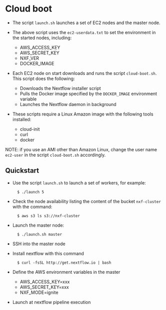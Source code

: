Cloud boot 
============

* The script `launch.sh` launches a set of EC2 nodes and the master node. 

* The above script uses the `ec2-userdata.txt` to set the environment in the started nodes, including: 
    - AWS_ACCESS_KEY
    - AWS_SECRET_KEY
    - NXF_VER
    - DOCKER_IMAGE
    
* Each EC2 node on start downloads and runs the script `cloud-boot.sh`. This script does the following: 
    - Downloads the Nextflow installer script
    - Pulls the Docker image specified by the `DOCKER_IMAGE` environment variable
    - Launches the Nextflow daemon in background
    
* These scripts require a Linux Amazon image with the following tools installed:
    - cloud-init
    - curl 
    - docker 
    
NOTE: if you use an AMI other than Amazon Linux, change the user name `ec2-user` in the script `cloud-boot.sh` 
accordingly. 
    
Quickstart
------------
    
* Use the script `launch.sh` to launch a set of workers, for example: 
 
        $ ./launch 5 

* Check the node availability listing the content of the bucket `nxf-cluster` with the command: 
    
        $ aws s3 ls s3://nxf-cluster
       
* Launch the master node:

        $ ./launch.sh master
      
* SSH into the master node

* Install nextflow with this command

        $ curl -fsSL http://get.nextflow.io | bash

* Define the AWS environment variables in the master 

    - AWS_ACCESS_KEY=xxx
    - AWS_SECRET_KEY=xxx
    - NXF_MODE=ignite
    
* Launch at nextflow pipeline execution     

